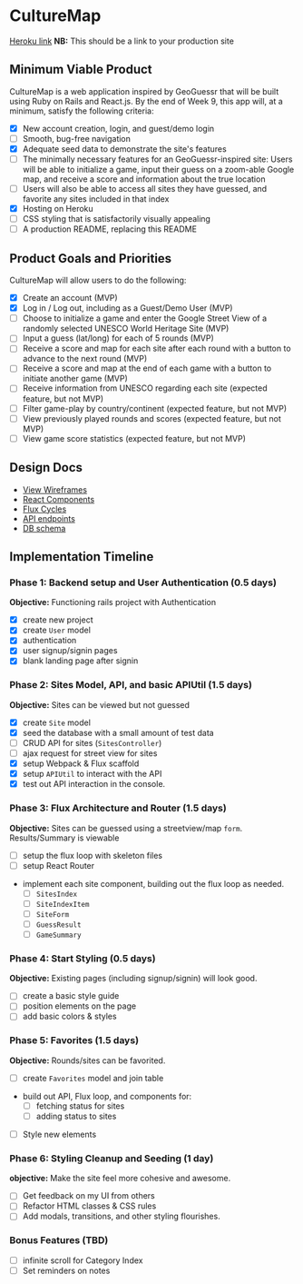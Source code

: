 # CultureMap

[Heroku link][heroku] **NB:** This should be a link to your production site

[heroku]: https://heritagehunter.herokuapp.com/

## Minimum Viable Product

CultureMap is a web application inspired by GeoGuessr that will be built using Ruby on Rails and React.js.  By the end of Week 9, this app will, at a minimum, satisfy the following criteria:

- [x] New account creation, login, and guest/demo login
- [ ] Smooth, bug-free navigation
- [x] Adequate seed data to demonstrate the site's features
- [ ] The minimally necessary features for an GeoGuessr-inspired site: Users will be able to initialize a game, input their guess on a zoom-able Google map, and receive a score and information about the true location
- [ ] Users will also be able to access all sites they have guessed, and favorite any sites included in that index
- [x] Hosting on Heroku
- [ ] CSS styling that is satisfactorily visually appealing
- [ ] A production README, replacing this README

## Product Goals and Priorities

CultureMap will allow users to do the following:

- [x] Create an account (MVP)
- [x] Log in / Log out, including as a Guest/Demo User (MVP)
- [ ] Choose to initialize a game and enter the Google Street View of a randomly selected UNESCO World Heritage Site (MVP)
- [ ] Input a guess (lat/long) for each of 5 rounds (MVP)
- [ ] Receive a score and map for each site after each round with a button to advance to the next round (MVP)
- [ ] Receive a score and map at the end of each game with a button to initiate another game (MVP)
- [ ] Receive information from UNESCO regarding each site (expected feature, but not MVP)
- [ ] Filter game-play by country/continent (expected feature, but not MVP)
- [ ] View previously played rounds and scores (expected feature, but not MVP)
- [ ] View game score statistics (expected feature, but not MVP)

## Design Docs
* [View Wireframes][views]
* [React Components][components]
* [Flux Cycles][flux-cycles]
* [API endpoints][api-endpoints]
* [DB schema][schema]

[views]: ./docs/views.md
[components]: ./docs/components.md
[flux-cycles]: ./docs/flux-cycles.md
[api-endpoints]: ./docs/api-endpoints.md
[schema]: ./docs/schema.md

## Implementation Timeline

### Phase 1: Backend setup and User Authentication (0.5 days)

**Objective:** Functioning rails project with Authentication

- [x] create new project
- [x] create `User` model
- [x] authentication
- [x] user signup/signin pages
- [x] blank landing page after signin

### Phase 2: Sites Model, API, and basic APIUtil (1.5 days)

**Objective:** Sites can be viewed but not guessed

- [x] create `Site` model
- [x] seed the database with a small amount of test data
- [ ] CRUD API for sites (`SitesController`)
- [ ] ajax request for street view for sites
- [x] setup Webpack & Flux scaffold
- [x] setup `APIUtil` to interact with the API
- [x] test out API interaction in the console.

### Phase 3: Flux Architecture and Router (1.5 days)

**Objective:** Sites can be guessed using a streetview/map `form`. Results/Summary is viewable

- [ ] setup the flux loop with skeleton files
- [ ] setup React Router
- implement each site component, building out the flux loop as needed.
  - [ ] `SitesIndex`
  - [ ] `SiteIndexItem`
  - [ ] `SiteForm`
  - [ ] `GuessResult`
  - [ ] `GameSummary`

### Phase 4: Start Styling (0.5 days)

**Objective:** Existing pages (including signup/signin) will look good.

- [ ] create a basic style guide
- [ ] position elements on the page
- [ ] add basic colors & styles

### Phase 5: Favorites (1.5 days)

**Objective:** Rounds/sites can be favorited.

- [ ] create `Favorites` model and join table
- build out API, Flux loop, and components for:
  - [ ] fetching status for sites
  - [ ] adding status to sites
- [ ] Style new elements

### Phase 6: Styling Cleanup and Seeding (1 day)

**objective:** Make the site feel more cohesive and awesome.

- [ ] Get feedback on my UI from others
- [ ] Refactor HTML classes & CSS rules
- [ ] Add modals, transitions, and other styling flourishes.

### Bonus Features (TBD)
- [ ] infinite scroll for Category Index
- [ ] Set reminders on notes

[phase-one]: ./docs/phases/phase1.md
[phase-two]: ./docs/phases/phase2.md
[phase-three]: ./docs/phases/phase3.md
[phase-four]: ./docs/phases/phase4.md
[phase-five]: ./docs/phases/phase5.md
[phase-six]: ./docs/phases/phase6.md
